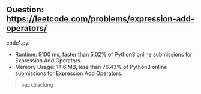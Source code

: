 ## Question: https://leetcode.com/problems/expression-add-operators/

code1.py:
* Runtime: 9100 ms, faster than 5.02% of Python3 online submissions for Expression Add Operators.
* Memory Usage: 14.6 MB, less than 76.43% of Python3 online submissions for Expression Add Operators.
> backtracking